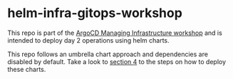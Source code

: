 # helm-infra-gitops-workshop

This repo is part of the [ArgoCD Managing Infrastructure workshop](https://romerobu.github.io/manual-workshop-infra/manual-workshop-infra/index.html) and is intended to deploy day 2 operations using helm charts. 

This repo follows an umbrella chart approach and dependencies are disabled by default. Take a look to [section 4](https://romerobu.github.io/manual-workshop-infra/manual-workshop-infra/04-day2-config.html#daytwooperations) to the steps on how to deploy these charts.
